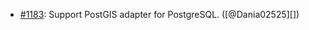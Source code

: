 * [#1183](https://github.com/rubocop/rubocop-rails/pull/1183): Support PostGIS adapter for PostgreSQL. ([@Dania02525][])
